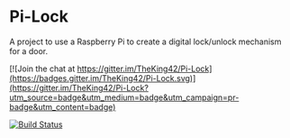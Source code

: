 # Pi-Lock
A project to use a Raspberry Pi to create a digital lock/unlock mechanism for a door.

[![Join the chat at https://gitter.im/TheKing42/Pi-Lock](https://badges.gitter.im/TheKing42/Pi-Lock.svg)](https://gitter.im/TheKing42/Pi-Lock?utm_source=badge&utm_medium=badge&utm_campaign=pr-badge&utm_content=badge)

[![Build Status](https://travis-ci.org/theking42/Pi-Lock.svg?branch=master)](https://travis-ci.org/theking42/Pi-Lock)
